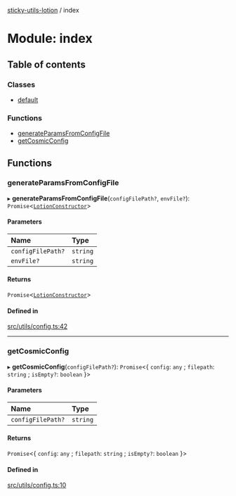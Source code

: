[sticky-utils-lotion](../README.md) / index

# Module: index

## Table of contents

### Classes

- [default](../classes/index.default.md)

### Functions

- [generateParamsFromConfigFile](index.md#generateparamsfromconfigfile)
- [getCosmicConfig](index.md#getcosmicconfig)

## Functions

### generateParamsFromConfigFile

▸ **generateParamsFromConfigFile**(`configFilePath?`, `envFile?`): `Promise`\<[`LotionConstructor`](types.md#lotionconstructor)\>

#### Parameters

| Name | Type |
| :------ | :------ |
| `configFilePath?` | `string` |
| `envFile?` | `string` |

#### Returns

`Promise`\<[`LotionConstructor`](types.md#lotionconstructor)\>

#### Defined in

[src/utils/config.ts:42](https://github.com/sticky/sticky-utils-lotion/blob/dea178e/src/utils/config.ts#L42)

___

### getCosmicConfig

▸ **getCosmicConfig**(`configFilePath?`): `Promise`\<\{ `config`: `any` ; `filepath`: `string` ; `isEmpty?`: `boolean`  }\>

#### Parameters

| Name | Type |
| :------ | :------ |
| `configFilePath?` | `string` |

#### Returns

`Promise`\<\{ `config`: `any` ; `filepath`: `string` ; `isEmpty?`: `boolean`  }\>

#### Defined in

[src/utils/config.ts:10](https://github.com/sticky/sticky-utils-lotion/blob/dea178e/src/utils/config.ts#L10)
